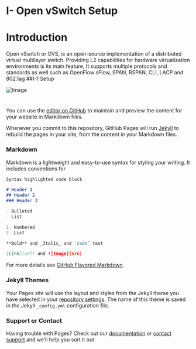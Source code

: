 # I- Open vSwitch Setup 
# Introduction 

Open vSwitch or OVS, is an open-source implementation of a distributed virtual multilayer switch. Providing L2 capabilities for hardware virtualization environments is its main feature, It supports multiple protocols and standards as well such as OpenFlow sFlow, SPAN, RSPAN, CLI, LACP and 802.1ag
##I-1 Setup 

![Image](https://image.ibb.co/jZLNRF/alpha.jpg)


# 

You can use the [editor on GitHub](https://github.com/usnistgov/Intra-Vehicular-Networks/edit/master/README.md) to maintain and preview the content for your website in Markdown files.

Whenever you commit to this repository, GitHub Pages will run [Jekyll](https://jekyllrb.com/) to rebuild the pages in your site, from the content in your Markdown files.

### Markdown

Markdown is a lightweight and easy-to-use syntax for styling your writing. It includes conventions for

```markdown
Syntax highlighted code block

# Header 1
## Header 2
### Header 3

- Bulleted
- List

1. Numbered
2. List

**Bold** and _Italic_ and `Code` text

[Link](url) and ![Image](src)
```

For more details see [GitHub Flavored Markdown](https://guides.github.com/features/mastering-markdown/).

### Jekyll Themes

Your Pages site will use the layout and styles from the Jekyll theme you have selected in your [repository settings](https://github.com/usnistgov/Intra-Vehicular-Networks/settings). The name of this theme is saved in the Jekyll `_config.yml` configuration file.

### Support or Contact

Having trouble with Pages? Check out our [documentation](https://help.github.com/categories/github-pages-basics/) or [contact support](https://github.com/contact) and we’ll help you sort it out.

